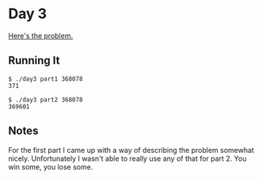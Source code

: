 # Day 3

[Here's the problem.](https://adventofcode.com/2017/day/3)

## Running It

```
$ ./day3 part1 368078
371
```

```
$ ./day3 part2 368078
369601
```

## Notes

For the first part I came up with a way of describing the problem
somewhat nicely. Unfortunately I wasn't able to really use any of that
for part 2. You win some, you lose some.
